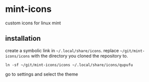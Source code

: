 # mint-icons
custom icons for linux mint

## installation
create a symbolic link in `~/.local/share/icons`. replace `~/git/mint-icons/icons` with the directory you cloned the repository to.

```
ln -sf ~/git/mint-icons/icons ~/.local/share/icons/qupufu
```

go to settings and select the theme
